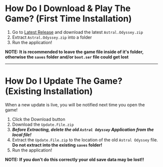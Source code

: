 # How Do I Download & Play The Game? (First Time Installation)
1. Go to [Latest Release](https://github.com/Galondor/AstralOdyssey/releases/latest) and download the latest `Astral.Odyssey.zip`
2. Extract `Astral.Odyssey.zip` into a folder
3. Run the application!

**NOTE: It is recommended to leave the game file inside of it's folder, otherwise the `saves` folder and/or `boot.ser` file could get lost**

---
# How Do I Update The Game? (Existing Installation)
When a new update is live, you will be notified next time you open the game!
1. Click the Download button
2. Download the `Update.File.zip`
3. ***Before Extracting, delete the old `Astral Odyssey` Application from the local file!***
4. Extract the `Update.File.zip` to the location of the old `Astral Odyssey` file. **Do not extract into the existing `saves` folder!**
5. Run the application!
   
**NOTE: If you don't do this correctly your old save data may be lost!!**
